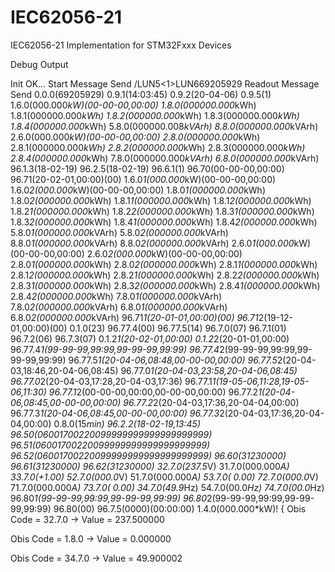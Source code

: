# IEC62056-21
 IEC62056-21 Implementation for STM32Fxxx Devices


Debug Output 

Init OK...
Start Message Send
/LUN5<1>LUN669205929
Readout Message Send
 0.0.0(69205929)
0.9.1(14:03:45)
0.9.2(20-04-06)
0.9.5(1)
1.6.0(000.000*kW)(00-00-00,00:00)
1.8.0(000000.000*kWh)
1.8.1(000000.000*kWh)
1.8.2(000000.000*kWh)
1.8.3(000000.000*kWh)
1.8.4(000000.000*kWh)
5.8.0(000000.008*kVArh)
8.8.0(000000.000*kVArh)
2.6.0(000.000*kW)(00-00-00,00:00)
2.8.0(000000.000*kWh)
2.8.1(000000.000*kWh)
2.8.2(000000.000*kWh)
2.8.3(000000.000*kWh)
2.8.4(000000.000*kWh)
7.8.0(000000.000*kVArh)
6.8.0(000000.000*kVArh)
96.1.3(18-02-19)
96.2.5(18-02-19)
96.6.1(1)
96.70(00-00-00,00:00)
96.71(20-02-01,00:00)(00)
1.6.0*1(000.000*kW)(00-00-00,00:00)
1.6.0*2(000.000*kW)(00-00-00,00:00)
1.8.0*1(000000.000*kWh)
1.8.0*2(000000.000*kWh)
1.8.1*1(000000.000*kWh)
1.8.1*2(000000.000*kWh)
1.8.2*1(000000.000*kWh)
1.8.2*2(000000.000*kWh)
1.8.3*1(000000.000*kWh)
1.8.3*2(000000.000*kWh)
1.8.4*1(000000.000*kWh)
1.8.4*2(000000.000*kWh)
5.8.0*1(000000.000*kVArh)
5.8.0*2(000000.000*kVArh)
8.8.0*1(000000.000*kVArh)
8.8.0*2(000000.000*kVArh)
2.6.0*1(000.000*kW)(00-00-00,00:00)
2.6.0*2(000.000*kW)(00-00-00,00:00)
2.8.0*1(000000.000*kWh)
2.8.0*2(000000.000*kWh)
2.8.1*1(000000.000*kWh)
2.8.1*2(000000.000*kWh)
2.8.2*1(000000.000*kWh)
2.8.2*2(000000.000*kWh)
2.8.3*1(000000.000*kWh)
2.8.3*2(000000.000*kWh)
2.8.4*1(000000.000*kWh)
2.8.4*2(000000.000*kWh)
7.8.0*1(000000.000*kVArh)
7.8.0*2(000000.000*kVArh)
6.8.0*1(000000.000*kVArh)
6.8.0*2(000000.000*kVArh)
96.71*1(20-01-01,00:00)(00)
96.71*2(19-12-01,00:00)(00)
0.1.0(23)
96.77.4(00)
96.77.5(14)
96.7.0(07)
96.7.1(01)
96.7.2(06)
96.7.3(07)
0.1.2*1(20-02-01,00:00)
0.1.2*2(20-01-01,00:00)
96.77.4*1(99-99-99,99:99,99-99-99,99:99)
96.77.4*2(99-99-99,99:99,99-99-99,99:99)
96.77.5*1(20-04-06,08:48,00-00-00,00:00)
96.77.5*2(20-04-03,18:46,20-04-06,08:45)
96.77.0*1(20-04-03,23:58,20-04-06,08:45)
96.77.0*2(20-04-03,17:28,20-04-03,17:36)
96.77.1*1(19-05-06,11:28,19-05-06,11:30)
96.77.1*2(00-00-00,00:00,00-00-00,00:00)
96.77.2*1(20-04-06,08:45,00-00-00,00:00)
96.77.2*2(20-04-03,17:36,20-04-04,00:00)
96.77.3*1(20-04-06,08:45,00-00-00,00:00)
96.77.3*2(20-04-03,17:36,20-04-04,00:00)
0.8.0(15*min)
96.2.2(18-02-19,13:45)
96.50(06001700220099999999999999999999)
96.51(06001700220099999999999999999999)
96.52(06001700220099999999999999999999)
96.60(31230000)
96.61(31230000)
96.62(31230000)
32.7.0(237.5*V)
31.7.0(000.000*A)
33.7.0(+1.00)
52.7.0(000.0*V)
51.7.0(000.000*A)
53.7.0( 0.00)
72.7.0(000.0*V)
71.7.0(000.000*A)
73.7.0( 0.00)
34.7.0(49.9*Hz)
54.7.0(00.0*Hz)
74.7.0(00.0*Hz)
96.80*1(99-99-99,99:99,99-99-99,99:99)
96.80*2(99-99-99,99:99,99-99-99,99:99)
96.80(00)
96.7.5(0000)(00:00:00)
1.4.0(000.000*kW)!
 {
 Obis Code = 32.7.0 -> Value = 237.500000 

 Obis Code = 1.8.0 -> Value = 0.000000 

 Obis Code = 34.7.0 -> Value = 49.900002 

